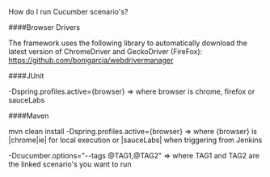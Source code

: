 How do I run Cucumber scenario's?

####Browser Drivers

The framework uses the following library to automatically download the latest version of ChromeDriver and GeckoDriver (FireFox): https://github.com/bonigarcia/webdrivermanager

####JUnit

-Dspring.profiles.active={browser}
=> where browser is chrome, firefox or sauceLabs

####Maven

mvn clean install -Dspring.profiles.active={browser}
=> where {browser} is |chrome|ie| for local execution or |sauceLabs| when triggering from Jenkins

-Dcucumber.options="--tags @TAG1,@TAG2"
=> where TAG1 and TAG2 are the linked scenario's you want to run
